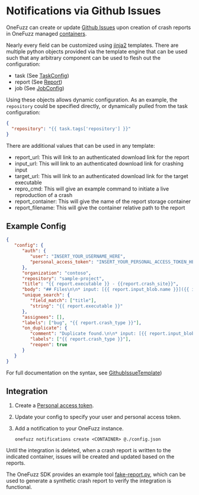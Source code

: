 # Notifications via Github Issues

OneFuzz can create or update [Github Issues](https://guides.github.com/features/issues/) 
upon creation of crash reports in OneFuzz managed [containers](../containers.md).

Nearly every field can be customized using [jinja2](https://jinja.palletsprojects.com/)
templates.   There are multiple python objects provided via the template engine that
can be used such that any arbitrary component can be used to flesh out the configuration:

* task (See [TaskConfig](../../src/pytypes/onefuzztypes/models.py))
* report (See [Report](../../src/pytypes/onefuzztypes/models.py))
* job (See [JobConfig](../../src/pytypes/onefuzztypes/models.py))

Using these objects allows dynamic configuration. As an example, the `repository`
could be specified directly, or dynamically pulled from the task configuration:

```json
{
  "repository": "{{ task.tags['repository'] }}"
}
```

There are additional values that can be used in any template:

* report_url: This will link to an authenticated download link for the report
* input_url: This will link to an authenticated download link for crashing input
* target_url: This will link to an authenticated download link for the target
  executable
* repro_cmd: This will give an example command to initiate a live reproduction
  of a crash
* report_container: This will give the name of the report storage container
* report_filename: This will give the container relative path to the report

## Example Config

```json
{
   "config": {
      "auth": {
         "user": "INSERT_YOUR_USERNAME_HERE",
         "personal_access_token": "INSERT_YOUR_PERSONAL_ACCESS_TOKEN_HERE",
      },
      "organization": "contoso",
      "repository": "sample-project",
      "title": "{{ report.executable }} - {{report.crash_site}}",
      "body": "## Files\n\n* input: [{{ report.input_blob.name }}]({{ input_url }})\n* exe: [{{ report.executable }}]( {{ target_url }})\n* report: [{{ report_filename }}]({{ report_url }})\n\n## Repro\n\n `{{ repro_cmd }}`\n\n## Call Stack\n\n```{% for item in report.call_stack %}{{ item }}\n{% endfor %}```\n\n## ASAN Log\n\n```{{ report.asan_log }}```",
      "unique_search": {
         "field_match": ["title"],
         "string": "{{ report.executable }}"
      },
      "assignees": [],
      "labels": ["bug", "{{ report.crash_type }}"],
      "on_duplicate": {
         "comment": "Duplicate found.\n\n* input: [{{ report.input_blob.name }}]({{ input_url }})\n* exe: [{{ report.executable }}]( {{ target_url }})\n* report: [{{ report_filename }}]({{ report_url }})",
         "labels": ["{{ report.crash_type }}"],
         "reopen": true
      }
   }
}
```

For full documentation on the syntax, see [GithubIssueTemplate](../../src/pytypes/onefuzztypes/models.py))

## Integration

1. Create a [Personal access token](https://github.com/settings/tokens).
2. Update your config to specify your user and personal access token.
1. Add a notification to your OneFuzz instance.

    ```
    onefuzz notifications create <CONTAINER> @./config.json
    ```

Until the integration is deleted, when a crash report is written to the indicated container, 
issues will be created and updated based on the reports.

The OneFuzz SDK provides an example tool [fake-report.py](../../src/cli/examples/fake-report.py),
which can be used to generate a synthetic crash report to verify the integration
is functional.